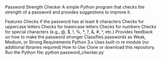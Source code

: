 Password Strength Checker
A simple Python program that checks the strength of a password and provides suggestions to improve it.

Features
Checks if the password has at least 8 characters
Checks for uppercase letters
Checks for lowercase letters
Checks for numbers
Checks for special characters (e.g., @, $, !, %, *, ?, &, #, ^, etc.)
Provides feedback on how to make the password stronger
Classifies passwords as Weak, Medium, or Strong
Requirements
Python 3.x
Uses built-in re module (no additional libraries required)
How to Use
Clone or download this repository.
Run the Python file:
python password_checker.py
